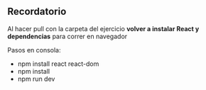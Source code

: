 ## Recordatorio

Al hacer pull con la carpeta del ejercicio **volver a instalar React y dependencias** para correr en navegador

Pasos en consola:

- npm install react react-dom
- npm install
- npm run dev
